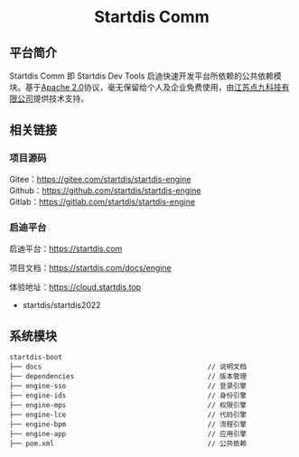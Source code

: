 <h1 align="center" style="margin: 30px 0 30px; font-weight: bold;">Startdis Comm</h1>

## 平台简介

Startdis Comm 即 Startdis Dev Tools 启迪快速开发平台所依赖的公共依赖模块。基于[Apache 2.0](https://www.apache.org/licenses/LICENSE-2.0)协议，毫无保留给个人及企业免费使用，由[江苏点九科技有限公司](https://dianjiu.cc)提供技术支持。

## 相关链接
### 项目源码
Gitee：https://gitee.com/startdis/startdis-engine  
Github：https://github.com/startdis/startdis-engine   
Gitlab：https://gitlab.com/startdis/startdis-engine

### 启迪平台
启迪平台：https://startdis.com

项目文档：https://startdis.com/docs/engine

体验地址：https://cloud.startdis.top
- startdis/startdis2022

## 系统模块

~~~
startdis-boot     
├── docs                                         // 说明文档
├── dependencies                                 // 版本管理
├── engine-sso                                   // 登录引擎
├── engine-ids                                   // 身份引擎
├── engine-mps                                   // 权限引擎
├── engine-lce                                   // 代码引擎
├── engine-bpm                                   // 流程引擎
├── engine-app                                   // 应用引擎
├── pom.xml                                      // 公共依赖
~~~
